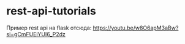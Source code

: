 # rest-api-tutorials
Пример rest api на flask отсюда: https://youtu.be/w8O6apM3aBw?si=gCmFUEiYUI6_P2dz
